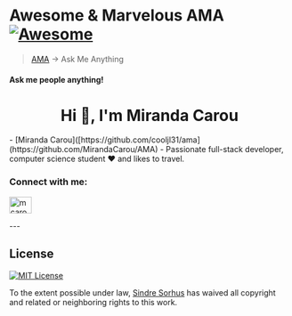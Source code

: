 # Awesome & Marvelous AMA [![Awesome](https://awesome.re/badge.svg)](https://awesome.re)

> [AMA](https://en.wikipedia.org/wiki/R/IAmA) → Ask Me Anything

#### Ask me people anything!
<h1 align="center">Hi 👋, I'm Miranda Carou</h1>
- [Miranda Carou]([https://github.com/cooljl31/ama](https://github.com/MirandaCarou/AMA) - Passionate full-stack developer, computer science student ❤️ and likes to travel.

<h3 align="left">Connect with me:</h3>
<p align="left">
<a href="https://linkedin.com/in/mcarou" target="blank"><img align="center" src="https://raw.githubusercontent.com/rahuldkjain/github-profile-readme-generator/master/src/images/icons/Social/linked-in-alt.svg" alt="mcarou" height="30" width="40" /></a>
</p>
---

## License

[![MIT License](https://img.shields.io/badge/License-MIT-green.svg)](https://choosealicense.com/licenses/mit/)

To the extent possible under law, [Sindre Sorhus](http://sindresorhus.com) has waived all copyright and related or neighboring rights to this work.
